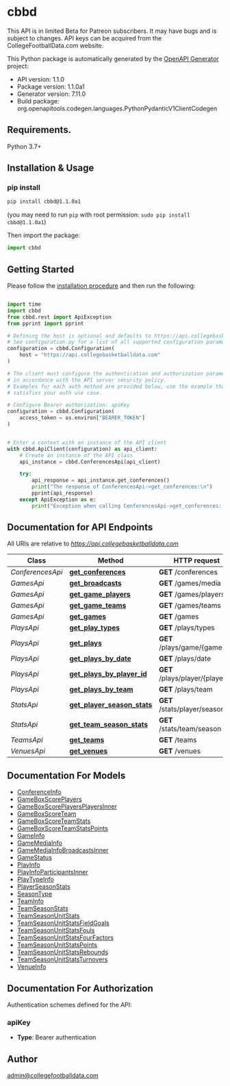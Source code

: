 # cbbd
This API is in limited Beta for Patreon subscribers. It may have bugs and is subject to changes. API keys can be acquired from the CollegeFootballData.com website.

This Python package is automatically generated by the [OpenAPI Generator](https://openapi-generator.tech) project:

- API version: 1.1.0
- Package version: 1.1.0a1
- Generator version: 7.11.0
- Build package: org.openapitools.codegen.languages.PythonPydanticV1ClientCodegen

## Requirements.

Python 3.7+

## Installation & Usage
### pip install

```sh
pip install cbbd@1.1.0a1
```
(you may need to run `pip` with root permission: `sudo pip install cbbd@1.1.0a1`)

Then import the package:
```python
import cbbd
```

## Getting Started

Please follow the [installation procedure](#installation--usage) and then run the following:

```python

import time
import cbbd
from cbbd.rest import ApiException
from pprint import pprint

# Defining the host is optional and defaults to https://api.collegebasketballdata.com
# See configuration.py for a list of all supported configuration parameters.
configuration = cbbd.Configuration(
    host = "https://api.collegebasketballdata.com"
)

# The client must configure the authentication and authorization parameters
# in accordance with the API server security policy.
# Examples for each auth method are provided below, use the example that
# satisfies your auth use case.

# Configure Bearer authorization: apiKey
configuration = cbbd.Configuration(
    access_token = os.environ["BEARER_TOKEN"]
)


# Enter a context with an instance of the API client
with cbbd.ApiClient(configuration) as api_client:
    # Create an instance of the API class
    api_instance = cbbd.ConferencesApi(api_client)

    try:
        api_response = api_instance.get_conferences()
        print("The response of ConferencesApi->get_conferences:\n")
        pprint(api_response)
    except ApiException as e:
        print("Exception when calling ConferencesApi->get_conferences: %s\n" % e)

```

## Documentation for API Endpoints

All URIs are relative to *https://api.collegebasketballdata.com*

Class | Method | HTTP request | Description
------------ | ------------- | ------------- | -------------
*ConferencesApi* | [**get_conferences**](docs/ConferencesApi.md#get_conferences) | **GET** /conferences | 
*GamesApi* | [**get_broadcasts**](docs/GamesApi.md#get_broadcasts) | **GET** /games/media | 
*GamesApi* | [**get_game_players**](docs/GamesApi.md#get_game_players) | **GET** /games/players | 
*GamesApi* | [**get_game_teams**](docs/GamesApi.md#get_game_teams) | **GET** /games/teams | 
*GamesApi* | [**get_games**](docs/GamesApi.md#get_games) | **GET** /games | 
*PlaysApi* | [**get_play_types**](docs/PlaysApi.md#get_play_types) | **GET** /plays/types | 
*PlaysApi* | [**get_plays**](docs/PlaysApi.md#get_plays) | **GET** /plays/game/{gameId} | 
*PlaysApi* | [**get_plays_by_date**](docs/PlaysApi.md#get_plays_by_date) | **GET** /plays/date | 
*PlaysApi* | [**get_plays_by_player_id**](docs/PlaysApi.md#get_plays_by_player_id) | **GET** /plays/player/{playerId} | 
*PlaysApi* | [**get_plays_by_team**](docs/PlaysApi.md#get_plays_by_team) | **GET** /plays/team | 
*StatsApi* | [**get_player_season_stats**](docs/StatsApi.md#get_player_season_stats) | **GET** /stats/player/season | 
*StatsApi* | [**get_team_season_stats**](docs/StatsApi.md#get_team_season_stats) | **GET** /stats/team/season | 
*TeamsApi* | [**get_teams**](docs/TeamsApi.md#get_teams) | **GET** /teams | 
*VenuesApi* | [**get_venues**](docs/VenuesApi.md#get_venues) | **GET** /venues | 


## Documentation For Models

 - [ConferenceInfo](docs/ConferenceInfo.md)
 - [GameBoxScorePlayers](docs/GameBoxScorePlayers.md)
 - [GameBoxScorePlayersPlayersInner](docs/GameBoxScorePlayersPlayersInner.md)
 - [GameBoxScoreTeam](docs/GameBoxScoreTeam.md)
 - [GameBoxScoreTeamStats](docs/GameBoxScoreTeamStats.md)
 - [GameBoxScoreTeamStatsPoints](docs/GameBoxScoreTeamStatsPoints.md)
 - [GameInfo](docs/GameInfo.md)
 - [GameMediaInfo](docs/GameMediaInfo.md)
 - [GameMediaInfoBroadcastsInner](docs/GameMediaInfoBroadcastsInner.md)
 - [GameStatus](docs/GameStatus.md)
 - [PlayInfo](docs/PlayInfo.md)
 - [PlayInfoParticipantsInner](docs/PlayInfoParticipantsInner.md)
 - [PlayTypeInfo](docs/PlayTypeInfo.md)
 - [PlayerSeasonStats](docs/PlayerSeasonStats.md)
 - [SeasonType](docs/SeasonType.md)
 - [TeamInfo](docs/TeamInfo.md)
 - [TeamSeasonStats](docs/TeamSeasonStats.md)
 - [TeamSeasonUnitStats](docs/TeamSeasonUnitStats.md)
 - [TeamSeasonUnitStatsFieldGoals](docs/TeamSeasonUnitStatsFieldGoals.md)
 - [TeamSeasonUnitStatsFouls](docs/TeamSeasonUnitStatsFouls.md)
 - [TeamSeasonUnitStatsFourFactors](docs/TeamSeasonUnitStatsFourFactors.md)
 - [TeamSeasonUnitStatsPoints](docs/TeamSeasonUnitStatsPoints.md)
 - [TeamSeasonUnitStatsRebounds](docs/TeamSeasonUnitStatsRebounds.md)
 - [TeamSeasonUnitStatsTurnovers](docs/TeamSeasonUnitStatsTurnovers.md)
 - [VenueInfo](docs/VenueInfo.md)


<a id="documentation-for-authorization"></a>
## Documentation For Authorization


Authentication schemes defined for the API:
<a id="apiKey"></a>
### apiKey

- **Type**: Bearer authentication


## Author

admin@collegefootballdata.com



